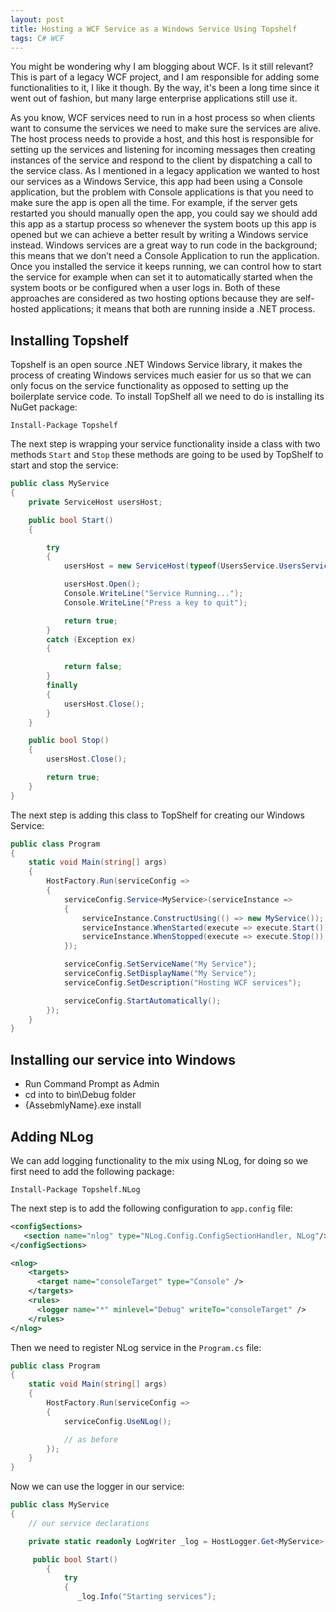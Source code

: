 ```yaml
---
layout: post
title: Hosting a WCF Service as a Windows Service Using Topshelf
tags: C# WCF
---
```


You might be wondering why I am blogging about WCF. Is it still relevant? This is part of a legacy WCF project, and I am responsible for adding some functionalities to it, I like it though. By the way, it's been a long time since it went out of fashion, but many large enterprise applications still use it.

As you know, WCF services need to run in a host process so when clients want to consume the services we need to make sure the services are alive. The host process needs to provide a host, and this host is responsible for setting up the services and listening for incoming messages then creating instances of the service and respond to the client by dispatching a call to the service class. As I mentioned in a legacy application we wanted to host our services as a Windows Service, this app had been using a Console application, but the problem with Console applications is that you need to make sure the app is open all the time. For example, if the server gets restarted you should manually open the app, you could say we should add this app as a startup process so whenever the system boots up this app is opened but we can achieve a better result by writing a Windows service instead. Windows services are a great way to run code in the background; this means that we don’t need a Console Application to run the application. Once you installed the service it keeps running, we can control how to start the service for example when can set it to automatically started when the system boots or be configured when a user logs in. Both of these approaches are considered as two hosting options because they are self-hosted applications; it means that both are running inside a .NET process.

## Installing Topshelf

Topshelf is an open source .NET Windows Service library, it makes the process of creating Windows services much easier for us so that we can only focus on the service functionality as opposed to setting up the boilerplate service code. To install TopShelf all we need to do is installing its NuGet package:

```
Install-Package Topshelf
```

The next step is wrapping your service functionality inside a class with two methods `Start` and `Stop` these methods are going to be used by TopShelf to start and stop the service:

```csharp
public class MyService
{
    private ServiceHost usersHost;

    public bool Start()
    {

        try
        {
            usersHost = new ServiceHost(typeof(UsersService.UsersService));

            usersHost.Open();
            Console.WriteLine("Service Running...");
            Console.WriteLine("Press a key to quit");

            return true;
        }
        catch (Exception ex)
        {

            return false;
        }
        finally
        {
            usersHost.Close();
        }
    }

    public bool Stop()
    {
        usersHost.Close();

        return true;
    }
}
```

The next step is adding this class to TopShelf for creating our Windows Service:

```csharp
public class Program
{
    static void Main(string[] args)
    {
        HostFactory.Run(serviceConfig =>
        {
            serviceConfig.Service<MyService>(serviceInstance =>
            {
                serviceInstance.ConstructUsing(() => new MyService());
                serviceInstance.WhenStarted(execute => execute.Start());
                serviceInstance.WhenStopped(execute => execute.Stop());
            });

            serviceConfig.SetServiceName("My Service");
            serviceConfig.SetDisplayName("My Service");
            serviceConfig.SetDescription("Hosting WCF services");

            serviceConfig.StartAutomatically();
        });
    }
}
```

## Installing our service into Windows

- Run Command Prompt as Admin
- cd into to bin\Debug folder
- {AssebmlyName}.exe install

## Adding NLog

We can add logging functionality to the mix using NLog, for doing so we first need to add the following package:

```
Install-Package Topshelf.NLog
```

The next step is to add the following configuration to `app.config` file:

```xml
<configSections>
   <section name="nlog" type="NLog.Config.ConfigSectionHandler, NLog"/>
</configSections>

<nlog>
    <targets>
      <target name="consoleTarget" type="Console" />
    </targets>
    <rules>
      <logger name="*" minlevel="Debug" writeTo="consoleTarget" />
    </rules>
</nlog>
```

Then we need to register NLog service in the `Program.cs` file:

```csharp
public class Program
{
    static void Main(string[] args)
    {
        HostFactory.Run(serviceConfig =>
        {
            serviceConfig.UseNLog();

            // as before
        });
    }
}
```

Now we can use the logger in our service:

```csharp
public class MyService
{
    // our service declarations

    private static readonly LogWriter _log = HostLogger.Get<MyService>();

     public bool Start()
        {
            try
            {
               _log.Info("Starting services");

```
